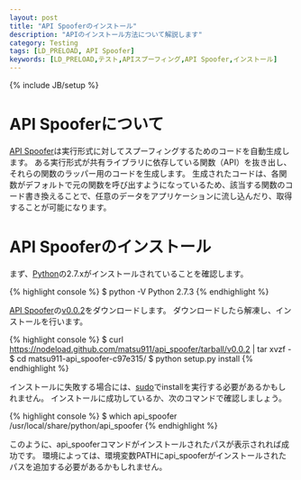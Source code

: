 ```yaml
---
layout: post
title: "API Spooferのインストール"
description: "APIのインストール方法について解説します"
category: Testing
tags: [LD_PRELOAD, API Spoofer]
keywords: [LD_PRELOAD,テスト,APIスプーフィング,API Spoofer,インストール]
---
```

{% include JB/setup %}

# API Spooferについて
[API Spoofer](http://github.com/matsu911/api_spoofer)は実行形式に対してスプーフィングするためのコードを自動生成します。
ある実行形式が共有ライブラリに依存している関数（API）を抜き出し、それらの関数のラッパー用のコードを生成します。
生成されたコードは、各関数がデフォルトで元の関数を呼び出すようになっているため、該当する関数のコード書き換えることで、任意のデータをアプリケーションに流し込んだり、取得することが可能になります。

# API Spooferのインストール
まず、[Python](http://www.python.org/)の2.7.xがインストールされていることを確認します。

{% highlight console %}
$ python -V
Python 2.7.3
{% endhighlight %}

[API Spoofer](http://github.com/matsu911/api_spoofer)の[v0.0.2](https://github.com/matsu911/api_spoofer/zipball/v0.0.2)をダウンロードします。
ダウンロードしたら解凍し、インストールを行います。

{% highlight console %}
$ curl https://nodeload.github.com/matsu911/api_spoofer/tarball/v0.0.2 | tar xvzf -
$ cd matsu911-api_spoofer-c97e315/
$ python setup.py install
{% endhighlight %}

インストールに失敗する場合には、[sudo](http://linuxjm.sourceforge.jp/html/sudo/man8/sudo.8.html)でinstallを実行する必要があるかもしれません。
インストールに成功しているか、次のコマンドで確認しましょう。

{% highlight console %}
$ which api_spoofer
/usr/local/share/python/api_spoofer
{% endhighlight %}

このように、api_spooferコマンドがインストールされたパスが表示されれば成功です。
環境によっては、環境変数PATHにapi_spooferがインストールされたパスを追加する必要があるかもしれません。
